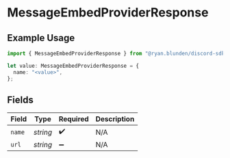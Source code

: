 # MessageEmbedProviderResponse

## Example Usage

```typescript
import { MessageEmbedProviderResponse } from "@ryan.blunden/discord-sdk/models/components";

let value: MessageEmbedProviderResponse = {
  name: "<value>",
};
```

## Fields

| Field              | Type               | Required           | Description        |
| ------------------ | ------------------ | ------------------ | ------------------ |
| `name`             | *string*           | :heavy_check_mark: | N/A                |
| `url`              | *string*           | :heavy_minus_sign: | N/A                |